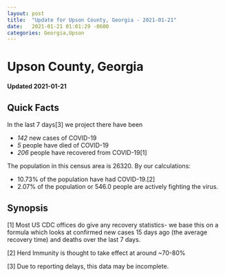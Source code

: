 ```yaml
---
layout: post
title:  "Update for Upson County, Georgia - 2021-01-21"
date:   2021-01-21 01:01:29 -0600
categories: Georgia,Upson
---
```


# Upson County, Georgia
#### Updated 2021-01-21

## Quick Facts

In the last 7 days[3] we project there have been
- *142* new cases of COVID-19
- *5* people have died of COVID-19
- *206* people have recovered from COVID-19[1]

The population in this census area is 26320. By our calculations:
- 10.73% of the population have had COVID-19.[2]
- 2.07% of the population or 546.0 people are actively fighting the virus.

## Synopsis




[1] Most US CDC offices do give any recovery statistics- we base this on a formula which looks at confirmed new cases
15 days ago (the average recovery time) and deaths over the last 7 days.

[2] Herd Immunity is thought to take effect at around ~70-80%

[3] Due to reporting delays, this data may be incomplete.
 
    